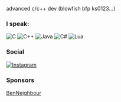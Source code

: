 advanced c/c++ dev (blowfish bfp ks0123...)

### I speak:

![C](https://img.shields.io/badge/C-00599C?style=for-the-badge&logo=c&logoColor=white)
![C++](https://img.shields.io/badge/C%2B%2B-00599C?style=for-the-badge&logo=c%2B%2B&logoColor=white)
![Java](https://img.shields.io/badge/Java-ED8B00?style=for-the-badge&logo=java&logoColor=white)
![C#](https://img.shields.io/badge/C%23-239120?style=for-the-badge&logo=c-sharp&logoColor=white)
![Lua](https://img.shields.io/badge/Lua-2C2D72?style=for-the-badge&logo=lua&logoColor=white)

### Social

[![Instagram](https://img.shields.io/badge/Instagram-E4405F?style=for-the-badge&logo=instagram&logoColor=white)](https://www.instagram.com/lukassaragosa/)

### Sponsors

[BenNeighbour](https://www.github.com/BenNeighbour)
